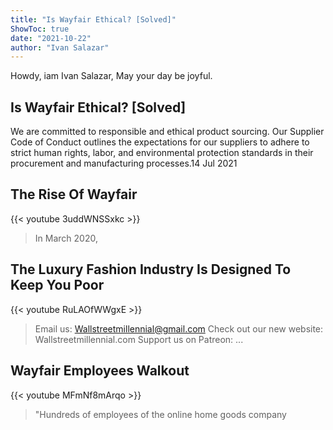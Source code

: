```yaml
---
title: "Is Wayfair Ethical? [Solved]"
ShowToc: true 
date: "2021-10-22"
author: "Ivan Salazar" 
---
```


Howdy, iam Ivan Salazar, May your day be joyful.
## Is Wayfair Ethical? [Solved]
We are committed to responsible and ethical product sourcing. Our Supplier Code of Conduct outlines the expectations for our suppliers to adhere to strict human rights, labor, and environmental protection standards in their procurement and manufacturing processes.14 Jul 2021

## The Rise Of Wayfair
{{< youtube 3uddWNSSxkc >}}
>In March 2020, 

## The Luxury Fashion Industry Is Designed To Keep You Poor
{{< youtube RuLAOfWWgxE >}}
>Email us: Wallstreetmillennial@gmail.com Check out our new website: Wallstreetmillennial.com Support us on Patreon: ...

## Wayfair Employees Walkout
{{< youtube MFmNf8mArqo >}}
>"Hundreds of employees of the online home goods company 

